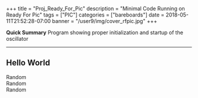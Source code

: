 +++
title        = "Proj_Ready_For_Pic"
description  = "Minimal Code Running on Ready For Pic"
tags         = ["PIC"]
categories   = ["bareboards"]
date         = 2018-05-11T21:52:28-07:00
banner       = "/user9/img/cover_rfpic.jpg"
+++

**Quick Summary**  Program showing proper initialization and startup of the oscillator

---

## Hello World

Random
<br>
Random
<br>
Random

